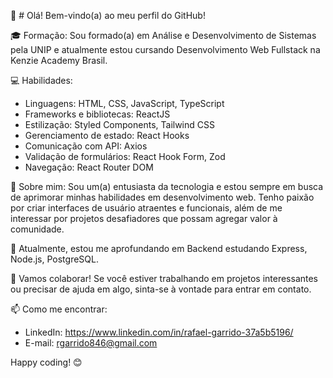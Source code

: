 👋 # Olá! Bem-vindo(a) ao meu perfil do GitHub!

🎓 Formação:
Sou formado(a) em Análise e Desenvolvimento de Sistemas pela UNIP e atualmente estou cursando Desenvolvimento Web Fullstack na Kenzie Academy Brasil.

💻 Habilidades:
- Linguagens: HTML, CSS, JavaScript, TypeScript
- Frameworks e bibliotecas: ReactJS
- Estilização: Styled Components, Tailwind CSS
- Gerenciamento de estado: React Hooks
- Comunicação com API: Axios
- Validação de formulários: React Hook Form, Zod
- Navegação: React Router DOM

🚀 Sobre mim:
Sou um(a) entusiasta da tecnologia e estou sempre em busca de aprimorar minhas habilidades em desenvolvimento web. Tenho paixão por criar interfaces de usuário atraentes e funcionais, além de me interessar por projetos desafiadores que possam agregar valor à comunidade.

🌱 Atualmente, estou me aprofundando em Backend estudando Express, Node.js, PostgreSQL.

🤝 Vamos colaborar! Se você estiver trabalhando em projetos interessantes ou precisar de ajuda em algo, sinta-se à vontade para entrar em contato.

📫 Como me encontrar:
- LinkedIn: https://www.linkedin.com/in/rafael-garrido-37a5b5196/
- E-mail: rgarrido846@gmail.com

Happy coding! 😊
